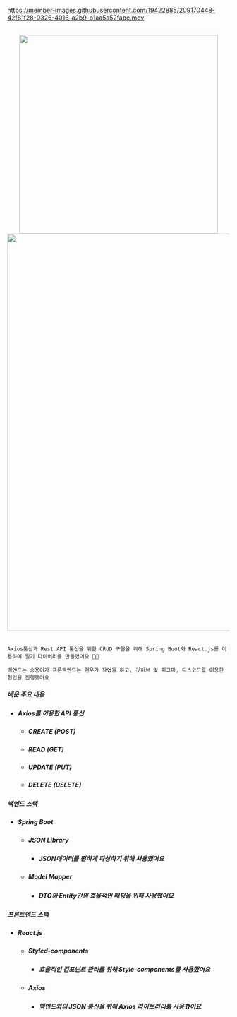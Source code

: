 

https://member-images.githubusercontent.com/19422885/209170448-42f81f28-0326-4016-a2b9-b1aa5a52fabc.mov





<div align="center">
  <br/>
  <img src="https://user-images.githubusercontent.com/19422885/208240993-3fc4f99f-19d5-49f6-a2b3-8bd9bae9ac23.png" style="width:450px;" />
  <br/>
  <img src="https://user-images.githubusercontent.com/19422885/208240014-49d6be81-51b1-4581-ad6b-fc3b1baca54d.gif" style="width:900px;" />
</div>

<br/>

```Axios통신과 Rest API 통신을 위한 CRUD 구현을 위해 Spring Boot와 React.js를 이용하여 일기 다이어리를 만들었어요 👏🏻```

```백엔드는 승용이가 프론트엔드는 현우가 작업을 하고, 깃허브 및 피그마, 디스코드를 이용한 협업을 진행했어요```


##### 배운 주요 내용
- ##### Axios를 이용한 API 통신
  - ##### CREATE (POST)
  - ##### READ (GET)
  - ##### UPDATE (PUT)
  - ##### DELETE (DELETE)

##### 백엔드 스택
- ##### Spring Boot
  - ##### JSON Library
    - ##### JSON데이터를 편하게 파싱하기 위해 사용했어요
  - ##### Model Mapper
    - ##### DTO와 Entity간의 효율적인 매핑을 위해 사용했어요

##### 프론트엔드 스택
- ##### React.js
  - ##### Styled-components
    - ##### 효율적인 컴포넌트 관리를 위해 Style-components를 사용했어요
  - ##### Axios
    - ##### 백엔드와의 JSON 통신을 위해 Axios 라이브러리를 사용했어요
